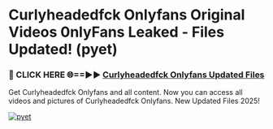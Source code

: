 # Curlyheadedfck Onlyfans Original Videos 0nlyFans Leaked - Files Updated! (pyet)

<h3>🔴 CLICK HERE 🌐==►► <a href="https://tinyurl.com/2m67pmp6" rel="nofollow">Curlyheadedfck Onlyfans Updated Files</a></h3>

Get Curlyheadedfck Onlyfans and all content. Now you can access all videos and pictures of Curlyheadedfck Onlyfans. New Updated Files 2025!

[![pyet](https://i.imgur.com/H4QAA4z.gif)](https://tinyurl.com/2m67pmp6)